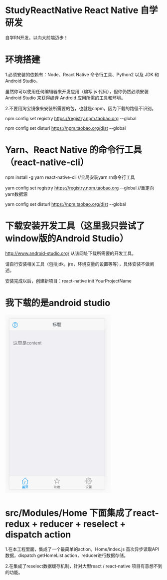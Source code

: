 # StudyReactNative React Native 自学研发
自学RN开发，以向大前端迈步！

# 环境搭建

1.必须安装的依赖有：Node、React Native 命令行工具、Python2 以及 JDK 和 Android Studio。

  虽然你可以使用任何编辑器来开发应用（编写 js 代码），但你仍然必须安装 Android Studio 来获得编译 Android 应用所需的工具和环境。

2.不要用淘宝镜像来安装所需要的包，也就是cnpm，因为下载的路径不识别。

  npm config set registry https://registry.npm.taobao.org --global

  npm config set disturl https://npm.taobao.org/dist --global

# Yarn、React Native 的命令行工具（react-native-cli）

  npm install -g yarn react-native-cli //全局安装yarn rn命令行工具

  yarn config set registry https://registry.npm.taobao.org --global  //重定向yarn数据源

  yarn config set disturl https://npm.taobao.org/dist --global
  
# 下载安装开发工具（这里我只尝试了window版的Android Studio）

  http://www.android-studio.org/  从该网址下载所需要的开发工具。
  
  请自行安装相关工具（包括jdk，jre，环境变量的设置等等），具体安装不做阐述。
  
  安装完成以后，创建新项目：react-native init YourProjectName
  
# 我下载的是android studio

![Image text](https://raw.githubusercontent.com/hongmaju/light7Local/master/img/productShow/20170518152848.png)
  
# src/Modules/Home 下面集成了react-redux + reducer + reselect + dispatch action
  
  1.在本工程里面，集成了一个最简单的action，Home/index.js 首次异步读取API数据，dispatch getHomeList action，reducer进行数据存储。
  
  2.在集成了reselect数据缓存机制，针对大型react / react-native 项目有意想不到的功能。
